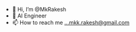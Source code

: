 - 👋 Hi, I’m @MkRakesh
- 👀 AI Engineer
- 📫 How to reach me ...mkk.rakesh@gmail.com

<!---
MkRakesh/MkRakesh is a ✨ special ✨ repository because its `README.md` (this file) appears on your GitHub profile.
You can click the Preview link to take a look at your changes.
--->
